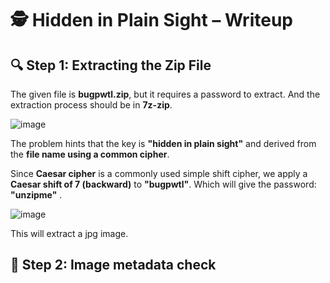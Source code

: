 
# 🕵️ Hidden in Plain Sight – Writeup  

## 🔍 Step 1: Extracting the Zip File  
The given file is **bugpwtl.zip**, but it requires a password to extract. And the extraction process should be in **7z-zip**.

![image](https://github.com/user-attachments/assets/de538038-7bc8-464d-ad3a-cccc6ccf2368)


The problem hints that the key is **"hidden in plain sight"** and derived from the **file name using a common cipher**.  

Since **Caesar cipher** is a commonly used simple shift cipher, we apply a **Caesar shift of 7 (backward)** to **"bugpwtl"**.
Which will give the password: **"unzipme"** .

![image](https://github.com/user-attachments/assets/77dea0fa-30fd-4970-b24e-2c80b92c996a)


This will extract a jpg image.

## 🔑 Step 2: Image metadata check

